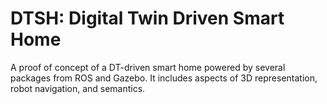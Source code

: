 # DTSH: Digital Twin Driven Smart Home

A proof of concept of a DT-driven smart home powered by several packages from ROS and Gazebo. It includes aspects of 3D representation, robot navigation, and semantics.
